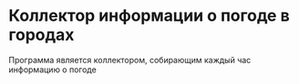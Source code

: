 # Коллектор информации о погоде в городах

Программа является коллектором, собирающим каждый час информацию о погоде